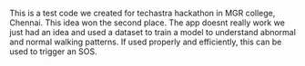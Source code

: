 This is a test code we created for techastra hackathon in MGR college, Chennai. This idea won the second place. The app doesnt really work we just had an idea and used a dataset to train a model to understand abnormal and normal walking patterns. If used properly and efficiently, this can be used to trigger an SOS.
